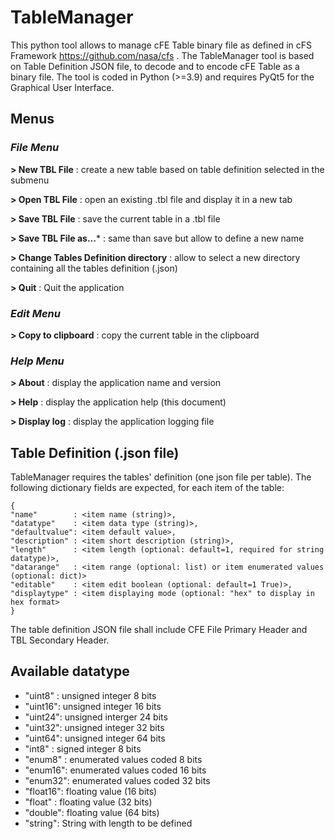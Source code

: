 # TableManager
This python tool allows to manage cFE Table binary file as defined in cFS Framework https://github.com/nasa/cfs .
The TableManager tool is based on Table Definition JSON file, to decode and to encode cFE Table as a binary file.
The tool is coded in Python (>=3.9) and requires PyQt5 for the Graphical User Interface.

## Menus
### *File Menu*
**> New TBL File** 
: create a new table based on table definition selected in the submenu

**> Open TBL File** 
: open an existing .tbl file and display it in a new tab

**> Save TBL File** 
: save the current table in a .tbl file

**> Save TBL File as...*** 
: same than save but allow to define a new name

**> Change Tables Definition directory** 
: allow to select a new directory containing all the tables definition (.json)

**> Quit** 
: Quit the application
### *Edit Menu*
**> Copy to clipboard** 
: copy the current table in the clipboard
### *Help Menu*
**> About** 
: display the application name and version

**> Help** 
: display the application help (this document)

**> Display log** 
: display the application logging file

## Table Definition (.json file)
TableManager requires the tables' definition (one json file per table).
The following dictionary fields are expected, for each item of the table:
```
{
"name"        : <item name (string)>,
"datatype"    : <item data type (string)>,
"defaultvalue": <item default value>,
"description" : <item short description (string)>,
"length"      : <item length (optional: default=1, required for string datatype)>,
"datarange"   : <item range (optional: list) or item enumerated values (optional: dict)>
"editable"    : <item edit boolean (optional: default=1 True)>,
"displaytype" : <item displaying mode (optional: "hex" to display in hex format>
}
```
The table definition JSON file shall include CFE File Primary Header and TBL Secondary Header.

Available datatype
------------------
* "uint8" : unsigned integer 8 bits
* "uint16": unsigned integer 16 bits
* "uint24": unsigned interger 24 bits 
* "uint32": unsigned integer 32 bits
* "uint64": unsigned integer 64 bits
* "int8"  : signed integer 8 bits
* "enum8" : enumerated values coded 8 bits
* "enum16": enumerated values coded 16 bits
* "enum32": enumerated values coded 32 bits
* "float16": floating value (16 bits)
* "float" : floating value (32 bits)
* "double": floating value (64 bits)
* "string": String with length to be defined
